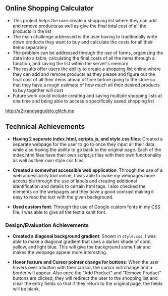 ## Online Shopping Calculator

- This project helps the user create a shopping list where they can add and remove products as well as give the final total cost of all the products in the list
- The main challenge addressed is the user having to traditionally write down products they want to buy and calculate the costs for all their items separately 
- The problem can be addressed through the use of forms, organizing the data into a table, calculating the final costs of all the items through a function, and saving the list within the server's memory
- The results offer users the ability to create a shopping list online where they can add and remove products as they please and figure out the final cost of all their items ahead of time before going to 
  the store so that they have a rough estimate of how much all their desired products to buy together will cost
- Future work could include creating and saving multiple shopping lists at one time and being able to access a specifically saved shopping list

http://a2-randyagudelo.glitch.me

## Technical Achievements
- **Having 2 seperate index.html, scripts.js, and style.css files**: Created a separate webpage for the user to go to once they input all their data while also having the ability to go
back to the original page. Each of the index.html files have their own script.js files with their own functionality as well as their own style.css files.

- **Created a somewhat accessible web application**: Through the use of a web accessibility tool online, I was able to make my webpages more accessible through the use of labels and creating 
additional identification and details to certain html tags. I also checked the elements on the webpages and they have a good contrast making it easy to read the text with the given background.

- **Used custom font**: Through the use of Google custom fonts in my CSS file, I was able to give all the text a kanit font.

### Design/Evaluation Achievements
- **Created a diagonal background gradient**: Shown in `style.css`, I was able to make a diagonal gradient that uses a darker shade of coral, yellow, and light blue. 
This will give the background some flair and makes the webpage appear more interesting.

- **Hover feature and Cursor pointer change for buttons**: When the user hovers over a button with their cursor, the cursor will change and a border will appear. 
Also once the "Add Product" and "Remove Product" buttons are clicked, they will redirect the user to the shopping list and clear the entry fields so that if they return
to the original page, the fields will be blank.